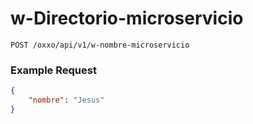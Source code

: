 # w-Directorio-microservicio

```http
POST /oxxo/api/v1/w-nombre-microservicio
```

### Example Request
```json
{
	"nombre": "Jesus"
}
```

